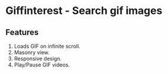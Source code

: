 # Giffinterest - Search gif images

## Features

1. Loads GIF on infinite scroll.
2. Masonry view.
3. Responsive design.
4. Play/Pause GIF videos.
